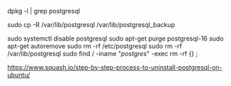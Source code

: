 dpkg -l | grep postgresql

sudo cp -R /var/lib/postgresql /var/lib/postgresql_backup

sudo systemctl disable postgresql
sudo apt-get purge postgresql-16
sudo apt-get autoremove
sudo rm -rf /etc/postgresql
sudo rm -rf /var/lib/postgresql
sudo find / -iname "*postgres*" -exec rm -rf {} \;

https://www.squash.io/step-by-step-process-to-uninstall-postgresql-on-ubuntu/